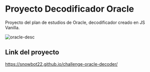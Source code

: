 # Proyecto Decodificador Oracle

Proyecto del plan de estudios de Oracle, decodificador creado en JS Vanilla.

![oracle-desc](https://user-images.githubusercontent.com/102496789/217912486-055aaeba-ca74-4f37-9fe2-c09a44e77e31.png)

## Link del proyecto
https://snowbot22.github.io/challenge-oracle-decoder/
